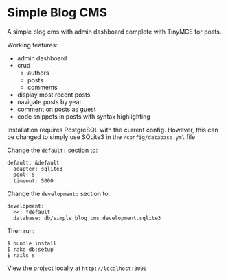 # Simple Blog CMS

A simple blog cms with admin dashboard complete with TinyMCE for posts.

Working features:

* admin dashboard
* crud
	* authors
	* posts
	* comments
* display most recent posts
* navigate posts by year
* comment on posts as guest
* code snippets in posts with syntax highlighting

Installation requires PostgreSQL with the current config. However, this can be changed to simply use SQLite3 in the `/config/database.yml` file

Change the `default:` section to:

	default: &default
	  adapter: sqlite3
	  pool: 5
	  timeout: 5000

Change the `development:` section to:

	development:
	  <<: *default
	  database: db/simple_blog_cms_development.sqlite3

Then run:

	$ bundle install
	$ rake db:setup
	$ rails s

View the project locally at `http://localhost:3000`
